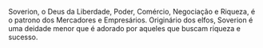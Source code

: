 Soverion, o Deus da Liberdade, Poder, Comércio, Negociação e Riqueza, é o patrono dos Mercadores e Empresários. Originário dos elfos, Soverion é uma deidade menor que é adorado por aqueles que buscam riqueza e sucesso.

